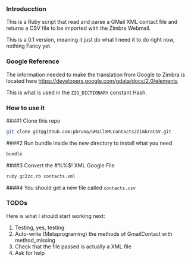 ### Introducction
This is a Ruby script that read and parse a GMail XML contact file and returns a CSV file to be imported with the Zimbra Webmail.

This is a 0.1 version, meaning it just do what I need it to do right now, nothing Fancy yet.

### Google Reference
The information needed to make the translation from Google to Zimbra is located here https://developers.google.com/gdata/docs/2.0/elements

This is what is used in the ``Z2G_DICTIONARY`` constant Hash.

### How to use it

####1 Clone this repo
```bash
git clone git@github.com:pbruna/GMailXMLContacts2ZimbraCSV.git
```

####2 Run bundle inside the new directory to install what you need
```bash
bundle
```

####3 Convert the #%%$! XML Google File
```bash
ruby gc2zc.rb contacts.xml
```

####4 You should get a new file called ```contacts.csv```

### TODOs
Here is what I should start working next:

1. Testing, yes, testing
2. Auto-write (Metaprograming) the methods of GmailContact with method_missing
3. Check that the file passed is actually a XML file
4. Ask for help

